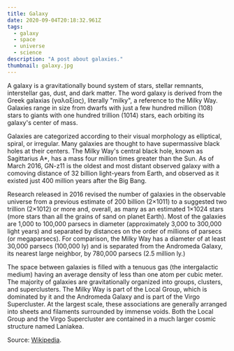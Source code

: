 ```yaml
---
title: Galaxy
date: 2020-09-04T20:18:32.961Z
tags:
  - galaxy
  - space
  - universe
  - science
description: "A post about galaxies."
thumbnail: galaxy.jpg
---
```


A galaxy is a gravitationally bound system of stars, stellar remnants, interstellar gas, dust, and dark matter. The word galaxy is derived from the Greek galaxias (γαλαξίας), literally "milky", a reference to the Milky Way. Galaxies range in size from dwarfs with just a few hundred million (108) stars to giants with one hundred trillion (1014) stars, each orbiting its galaxy's center of mass.

Galaxies are categorized according to their visual morphology as elliptical, spiral, or irregular. Many galaxies are thought to have supermassive black holes at their centers. The Milky Way's central black hole, known as Sagittarius A*, has a mass four million times greater than the Sun. As of March 2016, GN-z11 is the oldest and most distant observed galaxy with a comoving distance of 32 billion light-years from Earth, and observed as it existed just 400 million years after the Big Bang.

Research released in 2016 revised the number of galaxies in the observable universe from a previous estimate of 200 billion (2×1011) to a suggested two trillion (2×1012) or more and, overall, as many as an estimated 1×1024 stars (more stars than all the grains of sand on planet Earth). Most of the galaxies are 1,000 to 100,000 parsecs in diameter (approximately 3,000 to 300,000 light years) and separated by distances on the order of millions of parsecs (or megaparsecs). For comparison, the Milky Way has a diameter of at least 30,000 parsecs (100,000 ly) and is separated from the Andromeda Galaxy, its nearest large neighbor, by 780,000 parsecs (2.5 million ly.)

The space between galaxies is filled with a tenuous gas (the intergalactic medium) having an average density of less than one atom per cubic meter. The majority of galaxies are gravitationally organized into groups, clusters, and superclusters. The Milky Way is part of the Local Group, which is dominated by it and the Andromeda Galaxy and is part of the Virgo Supercluster. At the largest scale, these associations are generally arranged into sheets and filaments surrounded by immense voids. Both the Local Group and the Virgo Supercluster are contained in a much larger cosmic structure named Laniakea. 

Source: <a href="https://en.wikipedia.org/wiki/Galaxy" target="_blank" rel="noopener noreferrer">Wikipedia</a>.